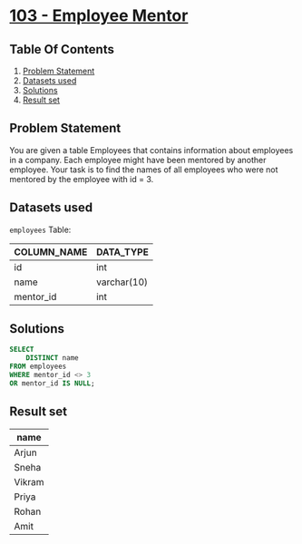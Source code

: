 # [103 - Employee Mentor](https://www.namastesql.com/coding-problem/103-employee-mentor)

## Table Of Contents
1. [Problem Statement](#problem-statement)
2. [Datasets used](#datasets-used)
3. [Solutions](#solutions)
4. [Result set](#result-set)

## Problem Statement

You are given a table Employees that contains information about employees in a company. Each employee might have been mentored by another employee. Your task is to find the names of all employees who were not mentored by the employee with id = 3.

## Datasets used

```employees``` Table:

| COLUMN_NAME | DATA_TYPE   |
| ----------- | ----------- |
| id          | int         |    
| name        | varchar(10) |
| mentor_id   | int         |

## Solutions

```sql
SELECT
	DISTINCT name
FROM employees
WHERE mentor_id <> 3
OR mentor_id IS NULL;
```

## Result set

| name   |
| ------ | 
| Arjun  |
| Sneha  |
| Vikram |
| Priya  |
| Rohan  |
| Amit   |
